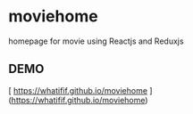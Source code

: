 # moviehome
homepage for movie using Reactjs and Reduxjs

## DEMO
[ https://whatifif.github.io/moviehome ] (https://whatifif.github.io/moviehome)
